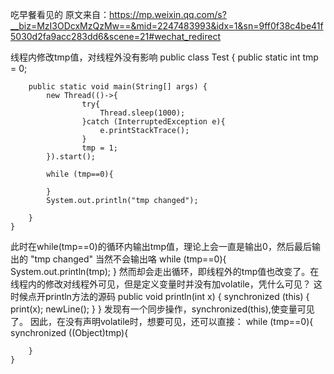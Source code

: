 吃早餐看见的
原文来自：https://mp.weixin.qq.com/s?__biz=MzI3ODcxMzQzMw==&mid=2247483993&idx=1&sn=9ff0f38c4be41f5030d2fa9acc283dd6&scene=21#wechat_redirect

线程内修改tmp值，对线程外没有影响
    public class Test {
        public static int tmp = 0;

        public static void main(String[] args) {
            new Thread(()->{
                    try{
                        Thread.sleep(1000);
                    }catch (InterruptedException e){
                        e.printStackTrace();
                    }
                    tmp = 1;
            }).start();

            while (tmp==0){
            
            }
            System.out.println("tmp changed");

        }
    }
    
此时在while(tmp==0)的循环内输出tmp值，理论上会一直是输出0，然后最后输出的 "tmp changed" 当然不会输出咯
	while (tmp==0){
		System.out.println(tmp);
	}
然而却会走出循环，即线程外的tmp值也改变了。在线程内的修改对线程外可见，但是定义变量时并没有加volatile，凭什么可见？
这时候点开println方法的源码
    public void println(int x) {
        synchronized (this) {
            print(x);
            newLine();
        }
    }
发现有一个同步操作，synchronized(this),使变量可见了。
因此，在没有声明volatile时，想要可见，还可以直接：
    while (tmp==0){
        synchronized ((Object)tmp){

        }
    }
